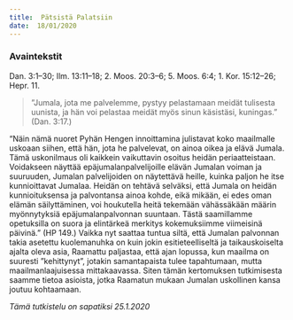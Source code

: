 ```yaml
---
title:  Pätsistä Palatsiin
date:  18/01/2020
---
```


### Avaintekstit
Dan. 3:1–30;  Ilm. 13:11–18;  2. Moos. 20:3–6;  5. Moos. 6:4;  1. Kor. 15:12–26;  Hepr. 11.

> <p></p>
> ”Jumala, jota me palvelemme, pystyy pelastamaan meidät tulisesta uunista, ja hän voi pelastaa meidät myös sinun käsistäsi, kuningas.” (Dan. 3:17.)

“Näin nämä nuoret Pyhän Hengen innoittamina julistavat koko maailmalle uskoaan siihen, että hän, jota he palvelevat, on ainoa oikea ja elävä Jumala. Tämä uskonilmaus oli kaikkein vaikuttavin osoitus heidän periaatteistaan. Voidakseen näyttää epäjumalanpalvelijoille elävän Jumalan voiman ja suuruuden, Jumalan palvelijoiden on näytettävä heille, kuinka paljon he itse kunnioittavat Jumalaa. Heidän on tehtävä selväksi, että Jumala on heidän kunnioituksensa ja palvontansa ainoa kohde, eikä mikään, ei edes oman elämän säilyttäminen, voi houkutella heitä tekemään vähässäkään määrin myönnytyksiä epäjumalanpalvonnan suuntaan. Tästä saamillamme opetuksilla on suora ja elintärkeä merkitys kokemuksiimme viimeisinä päivinä.” (HP 149.) Vaikka nyt saattaa tuntua siltä, että Jumalan palvonnan takia asetettu kuolemanuhka on kuin jokin esitieteelliseltä ja taikauskoiselta ajalta oleva asia, Raamattu paljastaa, että ajan lopussa, kun maailma on suuresti ”kehittynyt”, jotakin samantapaista tulee tapahtumaan, mutta maailmanlaajuisessa mittakaavassa. Siten tämän kertomuksen tutkimisesta saamme tietoa asioista, jotka Raamatun mukaan Jumalan uskollinen kansa joutuu kohtaamaan.

_Tämä tutkistelu on sapatiksi 25.1.2020_
